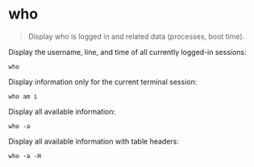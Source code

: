who
===

> Display who is logged in and related data (processes, boot time).

Display the username, line, and time of all currently logged-in sessions:

    who

Display information only for the current terminal session:

    who am i

Display all available information:

    who -a

Display all available information with table headers:

    who -a -H
